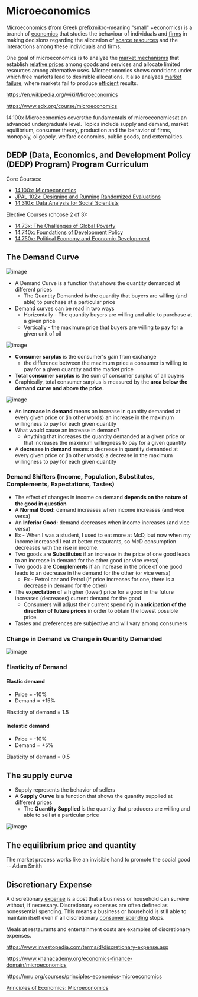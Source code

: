 # Microeconomics

Microeconomics (from Greek prefixmikro-meaning "small" +economics) is a branch of [economics](https://en.wikipedia.org/wiki/Economics) that studies the behaviour of individuals and [firms](https://en.wikipedia.org/wiki/Theory_of_the_firm) in making decisions regarding the allocation of [scarce resources](https://en.wikipedia.org/wiki/Scarcity) and the interactions among these individuals and firms.

One goal of microeconomics is to analyze the [market mechanisms](https://en.wikipedia.org/wiki/Market_mechanism) that establish [relative prices](https://en.wikipedia.org/wiki/Relative_price) among goods and services and allocate limited resources among alternative uses. Microeconomics shows conditions under which free markets lead to desirable allocations. It also analyzes [market failure](https://en.wikipedia.org/wiki/Market_failure), where markets fail to produce [efficient](https://en.wikipedia.org/wiki/Financial_market_efficiency) results.

https://en.wikipedia.org/wiki/Microeconomics

https://www.edx.org/course/microeconomics

14.100x Microeconomics coversthe fundamentals of microeconomicsat an advanced undergraduate level. Topics include supply and demand, market equilibrium, consumer theory, production and the behavior of firms, monopoly, oligopoly, welfare economics, public goods, and externalities.

## DEDP (Data, Economics, and Development Policy (DEDP) Program) Program Curriculum

Core Courses:

- [14.100x: Microeconomics](https://www.edx.org/course/microeconomics-0)
- [JPAL 102x: Designing and Running Randomized Evaluations](https://www.edx.org/course/foundations-of-development-policy-0)
- [14.310x: Data Analysis for Social Scientists](https://www.edx.org/course/data-analysis-for-social-scientists-0)

Elective Courses (choose 2 of 3):

- [14.73x: The Challenges of Global Poverty](https://www.edx.org/course/the-challenges-of-global-poverty-0)
- [14.740x: Foundations of Development Policy](https://www.edx.org/course/foundations-of-development-policy-0)
- [14.750x: Political Economy and Economic Development](https://www.edx.org/course/political-economy-and-economic-development-2)

## The Demand Curve

![image](../../media/Mental-Models_Microeconomics-image1.jpg)

- A Demand Curve is a function that shows the quantity demanded at different prices
    - The Quantity Demanded is the quantity that buyers are willing (and able) to purchase at a particular price
- Demand curves can be read in two ways
    - Horizontally - The quantity buyers are willing and able to purchase at a given price
    - Vertically - the maximum price that buyers are willing to pay for a given unit of oil

![image](../../media/Mental-Models_Microeconomics-image2.jpg)

- **Consumer surplus** is the consumer's gain from exchange
    - the difference between the mazimum price a consumer is willing to pay for a given quantity and the market price
- **Total consumer surplus** is the sum of consumer surplus of all buyers
- Graphically, total consumer surplus is measured by the **area below the demand curve and above the price.**

![image](../../media/Mental-Models_Microeconomics-image3.jpg)

- An **increase in demand** means an increase in quantity demanded at every given price or (in other words) an increase in the maximum willingness to pay for each given quantity
- What would cause an increase in demand?
    - Anything that increases the quantity demanded at a given price or that increases the maximum willingness to pay for a given quantity
- A **decrease in demand** means a decrease in quantity demanded at every given price or (in other words) a decrease in the maximum willingness to pay for each given quantity

### Demand Shifters (Income, Population, Substitutes, Complements, Expectations, Tastes)

- The effect of changes in income on demand **depends on the nature of the good in question**
- A **Normal Good:** demand increases when income increases (and vice versa)
- An **Inferior Good:** demand decreases when income increases (and vice versa)
- Ex - When I was a student, I used to eat more at McD, but now when my income increased I eat at better restaurants, so McD consumption decreases with the rise in income.
- Two goods are **Substitutes** if an increase in the price of one good leads to an increase in demand for the other good (or vice versa)
- Two goods are **Complements** if an increase in the price of one good leads to an decrease in the demand for the other (or vice versa)
    - Ex - Petrol car and Petrol (if price increases for one, there is a decrease in demand for the other)
- The **expectation** of a higher (lower) price for a good in the future increases (decreases) current demand for the good
    - Consumers will adjust their current spending **in anticipation of the direction of future prices** in order to obtain the lowest possible price.
- Tastes and preferences are subjective and will vary among consumers

### Change in Demand vs Change in Quantity Demanded

![image](../../media/Mental-Models_Microeconomics-image4.jpg)

### Elasticity of Demand

#### Elastic demand

- Price = -10%
- Demand = +15%

Elasticity of demand = 1.5

#### Inelastic demand

- Price = -10%
- Demand = +5%

Elasticity of demand = 0.5

## The supply curve

- Supply represents the behavior of sellers
- A **Supply Curve** is a function that shows the quantity supplied at different prices
    - The **Quantity Supplied** is the quantity that producers are willing and able to sell at a particular price

![image](../../media/Mental-Models_Microeconomics-image5.jpg)

## The equilibrium price and quantity

The market process works like an invisible hand to promote the social good -- Adam Smith

## Discretionary Expense

A discretionary [expense](https://www.investopedia.com/terms/e/expense.asp) is a cost that a business or household can survive without, if necessary. Discretionary expenses are often defined as nonessential spending. This means a business or household is still able to maintain itself even if all discretionary [consumer spending](https://www.investopedia.com/terms/c/consumer-spending.asp) stops.

Meals at restaurants and entertainment costs are examples of discretionary expenses.

https://www.investopedia.com/terms/d/discretionary-expense.asp

https://www.khanacademy.org/economics-finance-domain/microeconomics

https://mru.org/courses/principles-economics-microeconomics

[Principles of Economics: Microeconomics](https://www.youtube.com/playlist?list=PL-uRhZ_p-BM4XnKSe3BJa23-XKJs_k4KY)
